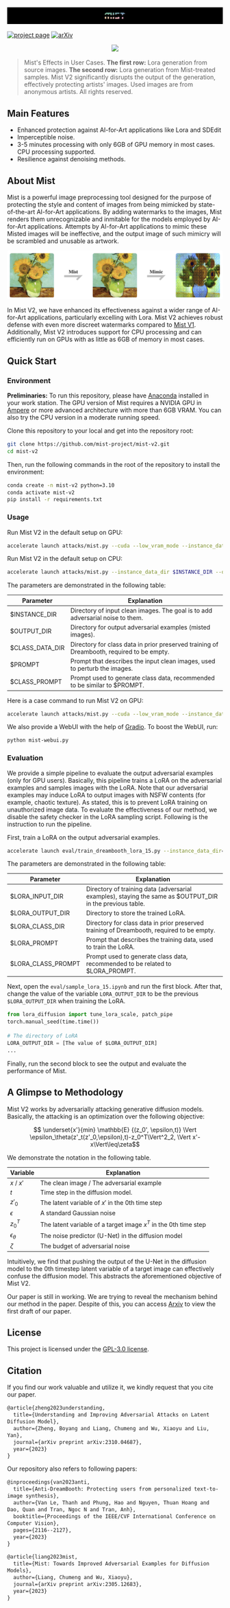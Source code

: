<p align="center">
<br>
<!-- <img  src="mist_logo.png"> -->
<img  src="assets/MIST_V2_LOGO.png">
<br>
</p>


[![project page](https://img.shields.io/badge/homepage-mist--project.io-blue.svg)](https://mist-project.github.io/index_en.html)
[![arXiv](https://img.shields.io/badge/arXiv-2310.04687-red.svg)](https://arxiv.org/abs/2310.04687)
<!-- 
[![document](https://img.shields.io/badge/document-passing-light_green.svg)](https://arxiv.org/abs/2310.04687)
-->
<!-- 
### [project page](https://mist-project.github.io) | [arxiv](https://arxiv.org/abs/2310.04687) | [document](https://arxiv.org/abs/2310.04687) -->

<!-- #region -->
<!-- <p align="center">
<img  src="effect_show.png">
</p> -->
<!-- #endregion -->
<!-- 
> Mist adds watermarks to images, making them unrecognizable and unusable for AI-for-Art models that try to mimic them. -->

<!-- #region -->
<p align="center">
<img  src="assets/user_2.jpg">
</p>
<!-- <p align="center">
<img  src="user_case_2.png">
</p> -->
<!-- #endregion -->

> Mist's Effects in User Cases. **The first row:** Lora generation from source images.
**The second row:** Lora generation from Mist-treated samples. Mist V2 significantly disrupts the output of the generation, effectively protecting artists' images. Used images are from anonymous artists. All rights reserved. 
<!-- #region -->
<!-- <p align="center">
<img  src="robustness.png">
</p> -->
<!-- #endregion -->

<!-- > Robustness of Mist against image preprocessing. -->

<!-- ## News

**2022/12/11**: Mist V2 released.  -->

## Main Features
- Enhanced protection against AI-for-Art applications like Lora and SDEdit
- Imperceptible noise.
- 3-5 minutes processing with only 6GB of GPU memory in most cases. CPU processing supported.
- Resilience against denoising methods.


## About Mist
Mist is a powerful image preprocessing tool designed for the purpose of protecting the style and content of
images from being mimicked by state-of-the-art AI-for-Art applications. By adding watermarks to the images, Mist renders them unrecognizable and inmitable for the
models employed by AI-for-Art applications. Attempts by AI-for-Art applications to mimic these Misted images
will be ineffective, and the output image of such mimicry will be scrambled and unusable as artwork.


<p align="center">
<img  src="assets/effect_show.png">
</p>

In Mist V2, we have enhanced its effectiveness against a wider range of AI-for-Art applications, particularly excelling with Lora. Mist V2 achieves robust defense with even more discreet watermarks compared to [Mist V1](https://github.com/mist-project/mist). Additionally, Mist V2 introduces support for CPU processing and can efficiently run on GPUs with as little as 6GB of memory in most cases.


 <!-- For more details, refer to our [documentation](https://arxiv.org/abs/2310.04687). -->







## Quick Start

### Environment

**Preliminaries:** To run this repository, please have [Anaconda](https://pytorch.org/) installed in your work station. The GPU version of Mist requires a NVIDIA GPU in [Ampere](https://en.wikipedia.org/wiki/Ampere_(microarchitecture)) or more advanced architecture with more than 6GB VRAM. You can also try the CPU version 
in a moderate running speed.

Clone this repository to your local and get into the repository root:

```bash
git clone https://github.com/mist-project/mist-v2.git
cd mist-v2
```

Then, run the following commands in the root of the repository to install the environment:

```bash
conda create -n mist-v2 python=3.10
conda activate mist-v2
pip install -r requirements.txt
```

### Usage

Run Mist V2 in the default setup on GPU:
```bash
accelerate launch attacks/mist.py --cuda --low_vram_mode --instance_data_dir $INSTANCE_DIR --output_dir $OUTPUT_DIR --class_data_dir $CLASS_DATA_DIR --instance_prompt $PROMPT --class_prompt $CLASS_PROMPT --mixed_precision bf16
```

Run Mist V2 in the default setup on CPU:
```bash
accelerate launch attacks/mist.py --instance_data_dir $INSTANCE_DIR --output_dir $OUTPUT_DIR --class_data_dir $CLASS_DATA_DIR --instance_prompt $PROMPT --class_prompt $CLASS_PROMPT --mixed_precision bf16
```

The parameters are demonstrated in the following table:

| Parameter       | Explanation                                                                                |
| --------------- | ------------------------------------------------------------------------------------------ |
| $INSTANCE_DIR   | Directory of  input clean images. The goal is to add adversarial noise to them.            |
| $OUTPUT_DIR     | Directory for output adversarial examples (misted images).                                 |
| $CLASS_DATA_DIR | Directory  for class data in prior preserved training of Dreambooth, required to be empty. |
| $PROMPT         | Prompt that describes the input clean images, used to perturb the images.                  |
| $CLASS_PROMPT   | Prompt used to generate class data, recommended to be similar to $PROMPT.                  |

Here is a case command to run Mist V2 on GPU:

```bash
accelerate launch attacks/mist.py --cuda --low_vram_mode --instance_data_dir data/training --output_dir output/ --class_data_dir data/class --instance_prompt "a photo of a misted person, high quality, masterpiece" --class_prompt "a photo of a person, high quality, masterpiece" --mixed_precision bf16
```

We also provide a WebUI with the help of [Gradio](https://www.gradio.app/). To boost the WebUI, run:

```bash
python mist-webui.py
```

### Evaluation

We provide a simple pipeline to evaluate the output adversarial examples (only for GPU users). 
Basically, this pipeline trains a LoRA on the adversarial examples and samples images with the LoRA. 
Note that our adversarial examples may induce LoRA to output images with NSFW contents 
(for example, chaotic texture). As stated, this is to prevent LoRA training on unauthorized image data. To evaluate the effectiveness of our method, we disable the safety checker in the LoRA sampling script. Following is the instruction to run the pipeline.

First, train a LoRA on the output adversarial examples. 

```bash
accelerate launch eval/train_dreambooth_lora_15.py --instance_data_dir=$LORA_INPUT_DIR --output_dir=$LORA_OUTPUT_DIR --class_data_dir=$LORA_CLASS_DIR --instance_prompt $LORA_PROMPT --class_prompt $LORA_CLASS_PROMPT --resolution=512 --train_batch_size=1 --learning_rate=1e-4 --scale_lr --max_train_steps=2000
```

The parameters are demonstrated in the following table:
  

| Parameter          | Explanation                                                                                                |
| ------------------ | ---------------------------------------------------------------------------------------------------------- |
| $LORA_INPUT_DIR    | Directory of  training data (adversarial examples), staying the same as $OUTPUT_DIR in the previous table. |
| $LORA_OUTPUT_DIR   | Directory to store the trained LoRA.                                                                       |
| $LORA_CLASS_DIR    | Directory  for class data in prior preserved training of Dreambooth, required to be empty.                 |
| $LORA_PROMPT       | Prompt that describes the training data, used to train the LoRA.                                           |
| $LORA_CLASS_PROMPT | Prompt used to generate class data, recommended to be related to $LORA_PROMPT.                             |


Next, open the `eval/sample_lora_15.ipynb` and run the first block. After that, change the value of the variable `LORA_OUTPUT_DIR` to be the previous `$LORA_OUTPUT_DIR` when training the LoRA. 

```Python
from lora_diffusion import tune_lora_scale, patch_pipe
torch.manual_seed(time.time())

# The directory of LoRA
LORA_OUTPUT_DIR = [The value of $LORA_OUTPUT_DIR]
...
```

Finally, run the second block to see the output and evaluate the performance of Mist.


## A Glimpse to Methodology

Mist V2 works by adversarially attacking generative diffusion models. Basically, the attacking is an optimization over the following objective:

$$ \underset{x'}{min} \mathbb{E} {(z_0', \epsilon,t)}  \Vert \epsilon_\theta(z'_t(z'_0,\epsilon),t)-z_0^T\Vert^2_2, \Vert x'-x\Vert\leq\zeta$$

We demonstrate the notation in the following table.

| Variable          | Explanation                                                      |
| ----------------- | ---------------------------------------------------------------- |
| $x$ / $x'$        | The clean image / The adversarial example                        |
| $t$               | Time step in the diffusion model.                                |
| $z'_0$            | The latent variable of $x'$ in the 0th time step                 |
| $\epsilon$        | A standard Gaussian noise                                        |
| $z_0^T$           | The latent variable of a target image $x^T$ in the 0th time step |
| $\epsilon_\theta$ | The noise predictor (U-Net) in the diffusion model               |
| $\zeta$           | The budget of adversarial noise                                  |


Intuitively, we find that pushing the output of the U-Net in the diffusion model to the 0th timestep 
latent variable of a target image can effectively confuse the diffusion model. This abstracts the 
aforementioned objective of Mist V2.

Our paper is still in working. We are trying to reveal the mechanism behind our method in the paper. Despite of this, you can access [Arxiv]() to view the first draft of our paper.

## License

This project is licensed under the [GPL-3.0 license](https://github.com/mist-project/mist/blob/main/LICENSE). 

 
## Citation
If you find our work valuable and utilize it, we kindly request that you cite our paper.

```
@article{zheng2023understanding,
  title={Understanding and Improving Adversarial Attacks on Latent Diffusion Model},
  author={Zheng, Boyang and Liang, Chumeng and Wu, Xiaoyu and Liu, Yan},
  journal={arXiv preprint arXiv:2310.04687},
  year={2023}
}
```

Our repository also refers to following papers:

```
@inproceedings{van2023anti,
  title={Anti-DreamBooth: Protecting users from personalized text-to-image synthesis},
  author={Van Le, Thanh and Phung, Hao and Nguyen, Thuan Hoang and Dao, Quan and Tran, Ngoc N and Tran, Anh},
  booktitle={Proceedings of the IEEE/CVF International Conference on Computer Vision},
  pages={2116--2127},
  year={2023}
}
```

```
@article{liang2023mist,
  title={Mist: Towards Improved Adversarial Examples for Diffusion Models},
  author={Liang, Chumeng and Wu, Xiaoyu},
  journal={arXiv preprint arXiv:2305.12683},
  year={2023}
}
```




